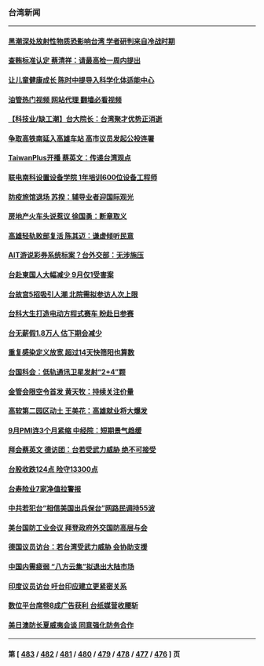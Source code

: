 ### 台湾新闻
---
#### [黑潮深处放射性物质恐影响台湾 学者研判来自冷战时期](../../pages/ncid1349361/n13838109.md?10040045) 
#### [查贿标准认定 蔡清祥：请最高检一周内提出](../../pages/ncid1349361/n13838075.md?10040045) 
#### [让儿童健康成长 陈时中提导入科学化体适能中心](../../pages/ncid1349361/n13838010.md?10040045) 
#### [油管热门视频 网站代理 翻墙必看视频](http://209.222.30.114:81/youtube.html?10040045)
#### [【科技业/缺工潮】台大院长：台湾聚才优势正消逝](../../pages/ncid1349361/n13838079.md?10040045) 
#### [争取高铁南延入高雄车站 高市议员发起公投连署](../../pages/ncid1349361/n13838077.md?10040045) 
#### [TaiwanPlus开播 蔡英文：传递台湾观点](../../pages/ncid1349361/n13838126.md?10040045) 
#### [联电南科设置设备学院 1年培训600位设备工程师](../../pages/ncid1349361/n13838124.md?10040045) 
#### [防疫旅馆退场 苏揆：辅导业者迎国际观光](../../pages/ncid1349361/n13838130.md?10040045) 
#### [房地产火车头说惹议 徐国勇：断章取义](../../pages/ncid1349361/n13838005.md?10040045) 
#### [高雄轻轨败部复活 陈其迈：谦虚倾听民意](../../pages/ncid1349361/n13838132.md?10040045) 
#### [AIT游说彩券系统标案？台外交部：无涉施压](../../pages/ncid1349361/n13838007.md?10040045) 
#### [台赴柬国人大幅减少 9月仅1受害案](../../pages/ncid1349361/n13838131.md?10040045) 
#### [台故宫5招吸引人潮 北院需拟参访人次上限](../../pages/ncid1349361/n13838063.md?10040045) 
#### [台科大生打造电动方程式赛车 盼赴日参赛](../../pages/ncid1349361/n13838011.md?10040045) 
#### [台无薪假1.8万人 估下期会减少](../../pages/ncid1349361/n13838105.md?10040045) 
#### [重复感染定义放宽 超过14天快筛阳也算数](../../pages/ncid1349361/n13838104.md?10040045) 
#### [台国科会：低轨通讯卫星发射“2+4”颗](../../pages/ncid1349361/n13838099.md?10040045) 
#### [金管会限空令首发 黄天牧：持续关注价量](../../pages/ncid1349361/n13837952.md?10040045) 
#### [高软第二园区动土 王美花：高雄就业将大爆发](../../pages/ncid1349361/n13837949.md?10040045) 
#### [9月PMI连3个月紧缩 中经院：短期景气趋缓](../../pages/ncid1349361/n13837947.md?10040045) 
#### [拜会蔡英文  德访团：台若受武力威胁 绝不可接受](../../pages/ncid1349361/n13838013.md?10040045) 
#### [台股收跌124点 险守13300点](../../pages/ncid1349361/n13837988.md?10040045) 
#### [台寿险业7家净值拉警报](../../pages/ncid1349361/n13837990.md?10040045) 
#### [中共若犯台“相信美国出兵保台”网路民调持55波](../../pages/ncid1349361/n13837899.md?10040045) 
#### [美台国防工业会议 拜登政府外交国防高层与会](../../pages/ncid1349361/n13837664.md?10040045) 
#### [德国议员访台：若台湾受武力威胁 会协助支援](../../pages/ncid1349361/n13837603.md?10040045) 
#### [中国内需疲弱 “八方云集”拟退出大陆市场](../../pages/ncid1349361/n13837811.md?10040045) 
#### [印度议员访台 吁台印应建立更紧密关系](../../pages/ncid1349361/n13837761.md?10040045) 
#### [数位平台席卷8成广告获利 台纸媒营收腰斩](../../pages/ncid1349361/n13837323.md?10040045) 
#### [美日澳防长夏威夷会谈 同意强化防务合作](../../pages/ncid1349361/n13837258.md?10040045) 

---
#### 第 [ [483](./483.md?10040045) / [482](./482.md?10040045) / [481](./481.md?10040045) / [480](./480.md?10040045) / [479](./479.md?10040045) / [478](./478.md?10040045) / [477](./477.md?10040045) / [476](./476.md?10040045) ] 页
